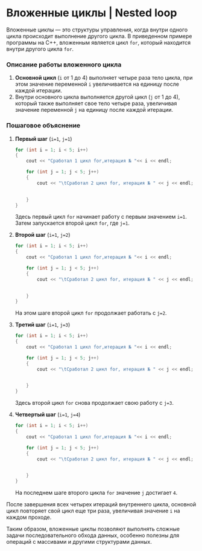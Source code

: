 # Вложенные циклы | Nested loop


Вложенные циклы — это структуры управления, когда внутри одного цикла происходит выполнение другого цикла. В приведенном примере программы на C++, вложенным является цикл `for`, который находится внутри другого цикла `for`. 

### Описание работы вложенного цикла

1. **Основной цикл** (`i` от 1 до 4) выполняет четыре раза тело цикла, при этом значение переменной `i` увеличивается на единицу после каждой итерации.
2. Внутри основного цикла выполняется другой цикл (`j` от 1 до 4), который также выполняет свое тело четыре раза, увеличивая значение переменной `j` на единицу после каждой итерации.

### Пошаговое объяснение

1. **Первый шаг** (`i=1`, `j=1`)
   ```cpp
   for (int i = 1; i < 5; i++)
   {
       cout << "Сработал 1 цикл for,итерация № "<< i << endl;

       for (int j = 1; j < 5; j++)
       {
           cout << "\tСработал 2 цикл for, итерация № " << j << endl;

             
       }
   }
   ```
   Здесь первый цикл `for` начинает работу с первым значением `i=1`. Затем запускается второй цикл `for`, где `j=1`.

2. **Второй шаг** (`i=1`, `j=2`)
   ```cpp
   for (int i = 1; i < 5; i++)
   {
       cout << "Сработал 1 цикл for,итерация № "<< i << endl;

       for (int j = 1; j < 5; j++)
       {
           cout << "\tСработал 2 цикл for, итерация № " << j << endl;

             
       }
   }
   ```
   На этом шаге второй цикл `for` продолжает работать с `j=2`.

3. **Третий шаг** (`i=1`, `j=3`)
   ```cpp
   for (int i = 1; i < 5; i++)
   {
       cout << "Сработал 1 цикл for,итерация № "<< i << endl;

       for (int j = 1; j < 5; j++)
       {
           cout << "\tСработал 2 цикл for, итерация № " << j << endl;

             
       }
   }
   ```
   Здесь второй цикл `for` снова продолжает свою работу с `j=3`.

4. **Четвертый шаг** (`i=1`, `j=4`)
   ```cpp
   for (int i = 1; i < 5; i++)
   {
       cout << "Сработал 1 цикл for,итерация № "<< i << endl;

       for (int j = 1; j < 5; j++)
       {
           cout << "\tСработал 2 цикл for, итерация № " << j << endl;

             
       }
   }
   ```
   На последнем шаге второго цикла `for` значение `j` достигает `4`.

После завершения всех четырех итераций внутреннего цикла, основной цикл повторяет свой цикл еще три раза, увеличивая значение `i` на каждом проходе.

Таким образом, вложенные циклы позволяют выполнять сложные задачи последовательного обхода данных, особенно полезны для операций с массивами и другими структурами данных.
